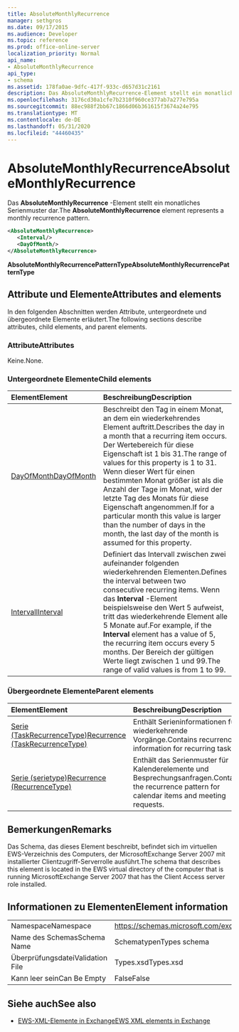 ```yaml
---
title: AbsoluteMonthlyRecurrence
manager: sethgros
ms.date: 09/17/2015
ms.audience: Developer
ms.topic: reference
ms.prod: office-online-server
localization_priority: Normal
api_name:
- AbsoluteMonthlyRecurrence
api_type:
- schema
ms.assetid: 178fa0ae-9dfc-417f-933c-d657d31c2161
description: Das AbsoluteMonthlyRecurrence-Element stellt ein monatliches Serienmuster dar.
ms.openlocfilehash: 3176cd30a1cfe7b2310f960ce377ab7a277e795a
ms.sourcegitcommit: 88ec988f2bb67c1866d06b361615f3674a24e795
ms.translationtype: MT
ms.contentlocale: de-DE
ms.lasthandoff: 05/31/2020
ms.locfileid: "44460435"
---
```

# <a name="absolutemonthlyrecurrence"></a><span data-ttu-id="631ff-103">AbsoluteMonthlyRecurrence</span><span class="sxs-lookup"><span data-stu-id="631ff-103">AbsoluteMonthlyRecurrence</span></span>

<span data-ttu-id="631ff-104">Das **AbsoluteMonthlyRecurrence** -Element stellt ein monatliches Serienmuster dar.</span><span class="sxs-lookup"><span data-stu-id="631ff-104">The **AbsoluteMonthlyRecurrence** element represents a monthly recurrence pattern.</span></span> 
  
```xml
<AbsoluteMonthlyRecurrence>
   <Interval/>
   <DayOfMonth/>
</AbsoluteMonthlyRecurrence>
```

 <span data-ttu-id="631ff-105">**AbsoluteMonthlyRecurrencePatternType**</span><span class="sxs-lookup"><span data-stu-id="631ff-105">**AbsoluteMonthlyRecurrencePatternType**</span></span>
## <a name="attributes-and-elements"></a><span data-ttu-id="631ff-106">Attribute und Elemente</span><span class="sxs-lookup"><span data-stu-id="631ff-106">Attributes and elements</span></span>

<span data-ttu-id="631ff-107">In den folgenden Abschnitten werden Attribute, untergeordnete und übergeordnete Elemente erläutert.</span><span class="sxs-lookup"><span data-stu-id="631ff-107">The following sections describe attributes, child elements, and parent elements.</span></span>
  
### <a name="attributes"></a><span data-ttu-id="631ff-108">Attribute</span><span class="sxs-lookup"><span data-stu-id="631ff-108">Attributes</span></span>

<span data-ttu-id="631ff-109">Keine.</span><span class="sxs-lookup"><span data-stu-id="631ff-109">None.</span></span>
  
### <a name="child-elements"></a><span data-ttu-id="631ff-110">Untergeordnete Elemente</span><span class="sxs-lookup"><span data-stu-id="631ff-110">Child elements</span></span>

|<span data-ttu-id="631ff-111">**Element**</span><span class="sxs-lookup"><span data-stu-id="631ff-111">**Element**</span></span>|<span data-ttu-id="631ff-112">**Beschreibung**</span><span class="sxs-lookup"><span data-stu-id="631ff-112">**Description**</span></span>|
|:-----|:-----|
|[<span data-ttu-id="631ff-113">DayOfMonth</span><span class="sxs-lookup"><span data-stu-id="631ff-113">DayOfMonth</span></span>](dayofmonth.md) <br/> |<span data-ttu-id="631ff-114">Beschreibt den Tag in einem Monat, an dem ein wiederkehrendes Element auftritt.</span><span class="sxs-lookup"><span data-stu-id="631ff-114">Describes the day in a month that a recurring item occurs.</span></span> <span data-ttu-id="631ff-115">Der Wertebereich für diese Eigenschaft ist 1 bis 31.</span><span class="sxs-lookup"><span data-stu-id="631ff-115">The range of values for this property is 1 to 31.</span></span> <span data-ttu-id="631ff-116">Wenn dieser Wert für einen bestimmten Monat größer ist als die Anzahl der Tage im Monat, wird der letzte Tag des Monats für diese Eigenschaft angenommen.</span><span class="sxs-lookup"><span data-stu-id="631ff-116">If for a particular month this value is larger than the number of days in the month, the last day of the month is assumed for this property.</span></span>  <br/> |
|[<span data-ttu-id="631ff-117">Intervall</span><span class="sxs-lookup"><span data-stu-id="631ff-117">Interval</span></span>](interval.md) <br/> |<span data-ttu-id="631ff-118">Definiert das Intervall zwischen zwei aufeinander folgenden wiederkehrenden Elementen.</span><span class="sxs-lookup"><span data-stu-id="631ff-118">Defines the interval between two consecutive recurring items.</span></span> <span data-ttu-id="631ff-119">Wenn das **Interval** -Element beispielsweise den Wert 5 aufweist, tritt das wiederkehrende Element alle 5 Monate auf.</span><span class="sxs-lookup"><span data-stu-id="631ff-119">For example, if the **Interval** element has a value of 5, the recurring item occurs every 5 months.</span></span> <span data-ttu-id="631ff-120">Der Bereich der gültigen Werte liegt zwischen 1 und 99.</span><span class="sxs-lookup"><span data-stu-id="631ff-120">The range of valid values is from 1 to 99.</span></span>  <br/> |
   
### <a name="parent-elements"></a><span data-ttu-id="631ff-121">Übergeordnete Elemente</span><span class="sxs-lookup"><span data-stu-id="631ff-121">Parent elements</span></span>

|<span data-ttu-id="631ff-122">**Element**</span><span class="sxs-lookup"><span data-stu-id="631ff-122">**Element**</span></span>|<span data-ttu-id="631ff-123">**Beschreibung**</span><span class="sxs-lookup"><span data-stu-id="631ff-123">**Description**</span></span>|
|:-----|:-----|
|[<span data-ttu-id="631ff-124">Serie (TaskRecurrenceType)</span><span class="sxs-lookup"><span data-stu-id="631ff-124">Recurrence (TaskRecurrenceType)</span></span>](recurrence-taskrecurrencetype.md) <br/> |<span data-ttu-id="631ff-125">Enthält Serieninformationen für wiederkehrende Vorgänge.</span><span class="sxs-lookup"><span data-stu-id="631ff-125">Contains recurrence information for recurring tasks.</span></span>  <br/> |
|[<span data-ttu-id="631ff-126">Serie (serietype)</span><span class="sxs-lookup"><span data-stu-id="631ff-126">Recurrence (RecurrenceType)</span></span>](recurrence-recurrencetype.md) <br/> |<span data-ttu-id="631ff-127">Enthält das Serienmuster für Kalenderelemente und Besprechungsanfragen.</span><span class="sxs-lookup"><span data-stu-id="631ff-127">Contains the recurrence pattern for calendar items and meeting requests.</span></span>  <br/> |
   
## <a name="remarks"></a><span data-ttu-id="631ff-128">Bemerkungen</span><span class="sxs-lookup"><span data-stu-id="631ff-128">Remarks</span></span>

<span data-ttu-id="631ff-129">Das Schema, das dieses Element beschreibt, befindet sich im virtuellen EWS-Verzeichnis des Computers, der MicrosoftExchange Server 2007 mit installierter Clientzugriff-Serverrolle ausführt.</span><span class="sxs-lookup"><span data-stu-id="631ff-129">The schema that describes this element is located in the EWS virtual directory of the computer that is running MicrosoftExchange Server 2007 that has the Client Access server role installed.</span></span>
  
## <a name="element-information"></a><span data-ttu-id="631ff-130">Informationen zu Elementen</span><span class="sxs-lookup"><span data-stu-id="631ff-130">Element information</span></span>

|||
|:-----|:-----|
|<span data-ttu-id="631ff-131">Namespace</span><span class="sxs-lookup"><span data-stu-id="631ff-131">Namespace</span></span>  <br/> |https://schemas.microsoft.com/exchange/services/2006/types  <br/> |
|<span data-ttu-id="631ff-132">Name des Schemas</span><span class="sxs-lookup"><span data-stu-id="631ff-132">Schema Name</span></span>  <br/> |<span data-ttu-id="631ff-133">Schematypen</span><span class="sxs-lookup"><span data-stu-id="631ff-133">Types schema</span></span>  <br/> |
|<span data-ttu-id="631ff-134">Überprüfungsdatei</span><span class="sxs-lookup"><span data-stu-id="631ff-134">Validation File</span></span>  <br/> |<span data-ttu-id="631ff-135">Types.xsd</span><span class="sxs-lookup"><span data-stu-id="631ff-135">Types.xsd</span></span>  <br/> |
|<span data-ttu-id="631ff-136">Kann leer sein</span><span class="sxs-lookup"><span data-stu-id="631ff-136">Can Be Empty</span></span>  <br/> |<span data-ttu-id="631ff-137">False</span><span class="sxs-lookup"><span data-stu-id="631ff-137">False</span></span>  <br/> |
   
## <a name="see-also"></a><span data-ttu-id="631ff-138">Siehe auch</span><span class="sxs-lookup"><span data-stu-id="631ff-138">See also</span></span>

- [<span data-ttu-id="631ff-139">EWS-XML-Elemente in Exchange</span><span class="sxs-lookup"><span data-stu-id="631ff-139">EWS XML elements in Exchange</span></span>](ews-xml-elements-in-exchange.md)

